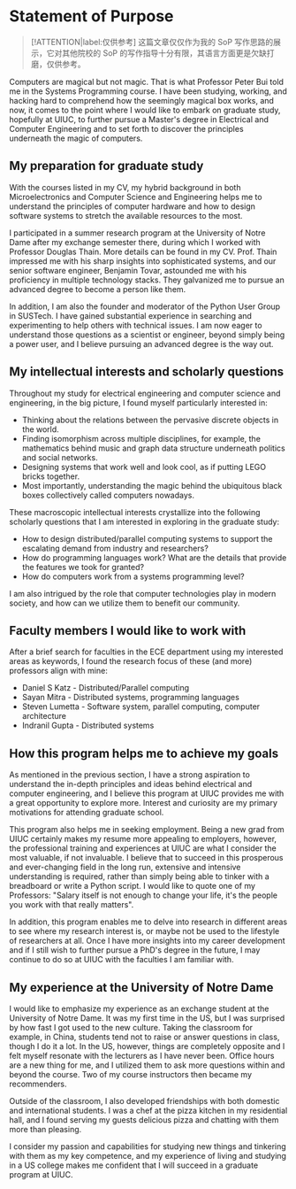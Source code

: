 # Statement of Purpose

> [!ATTENTION|label:仅供参考]
> 这篇文章仅仅作为我的 SoP 写作思路的展示，它对其他院校的 SoP 的写作指导十分有限，其语言方面更是欠缺打磨，仅供参考。

Computers are magical but not magic. That is what Professor Peter Bui told me
in the Systems Programming course. I have been studying, working, and hacking
hard to comprehend how the seemingly magical box works, and now, it comes to
the point where I would like to embark on graduate study, hopefully at UIUC, to
further pursue a Master's degree in Electrical and Computer Engineering and to
set forth to discover the principles underneath the magic of computers.

## My preparation for graduate study

With the courses listed in my CV, my hybrid background in both Microelectronics
and Computer Science and Engineering helps me to understand the principles of
computer hardware and how to design software systems to stretch the available
resources to the most.

I participated in a summer research program at the University of Notre Dame
after my exchange semester there, during which I worked with Professor Douglas
Thain. More details can be found in my CV. Prof. Thain impressed me with his
sharp insights into sophisticated systems, and our senior software engineer,
Benjamin Tovar, astounded me with his proficiency in multiple technology
stacks. They galvanized me to pursue an advanced degree to become a person like
them.

In addition, I am also the founder and moderator of the Python User Group in
SUSTech. I have gained substantial experience in searching and experimenting to
help others with technical issues. I am now eager to understand those questions
as a scientist or engineer, beyond simply being a power user, and I believe
pursuing an advanced degree is the way out.

## My intellectual interests and scholarly questions

Throughout my study for electrical engineering and computer science and
engineering, in the big picture, I found myself particularly interested in:

- Thinking about the relations between the pervasive discrete objects in the
  world.
- Finding isomorphism across multiple disciplines, for example, the
  mathematics behind music and graph data structure underneath politics and
  social networks.
- Designing systems that work well and look cool, as if putting LEGO bricks
  together.
- Most importantly, understanding the magic behind the ubiquitous black boxes
  collectively called computers nowadays.

These macroscopic intellectual interests crystallize into the following
scholarly questions that I am interested in exploring in the graduate study:

- How to design distributed/parallel computing systems to support the
  escalating demand from industry and researchers?
- How do programming languages work? What are the details that provide the
  features we took for granted?
- How do computers work from a systems programming level?

I am also intrigued by the role that computer technologies play in modern
society, and how can we utilize them to benefit our community.

## Faculty members I would like to work with

After a brief search for faculties in the ECE department using my interested
areas as keywords, I found the research focus of these (and more) professors
align with mine:

- Daniel S Katz - Distributed/Parallel computing
- Sayan Mitra - Distributed systems, programming languages
- Steven Lumetta - Software system, parallel computing, computer architecture
- Indranil Gupta - Distributed systems

## How this program helps me to achieve my goals

As mentioned in the previous section, I have a strong aspiration to understand
the in-depth principles and ideas behind electrical and computer engineering,
and I believe this program at UIUC provides me with a great opportunity to
explore more. Interest and curiosity are my primary motivations for attending
graduate school.

This program also helps me in seeking employment. Being a new grad from UIUC
certainly makes my resume more appealing to employers, however, the
professional training and experiences at UIUC are what I consider the most
valuable, if not invaluable. I believe that to succeed in this prosperous and
ever-changing field in the long run, extensive and intensive understanding is
required, rather than simply being able to tinker with a breadboard or write a
Python script. I would like to quote one of my Professors: "Salary itself is
not enough to change your life, it's the people you work with that really
matters".

In addition, this program enables me to delve into research in different areas
to see where my research interest is, or maybe not be used to the lifestyle of
researchers at all. Once I have more insights into my career development and if
I still wish to further pursue a PhD's degree in the future, I may continue to
do so at UIUC with the faculties I am familiar with.

## My experience at the University of Notre Dame

I would like to emphasize my experience as an exchange student at the
University of Notre Dame. It was my first time in the US, but I was surprised
by how fast I got used to the new culture. Taking the classroom for example, in
China, students tend not to raise or answer questions in class, though I do it
a lot. In the US, however, things are completely opposite and I felt myself
resonate with the lecturers as I have never been. Office hours are a new thing
for me, and I utilized them to ask more questions within and beyond the course.
Two of my course instructors then became my recommenders.

Outside of the classroom, I also developed friendships with both domestic and
international students. I was a chef at the pizza kitchen in my residential
hall, and I found serving my guests delicious pizza and chatting with them more
than pleasing.

I consider my passion and capabilities for studying new things and tinkering
with them as my key competence, and my experience of living and studying in a
US college makes me confident that I will succeed in a graduate program at
UIUC.
